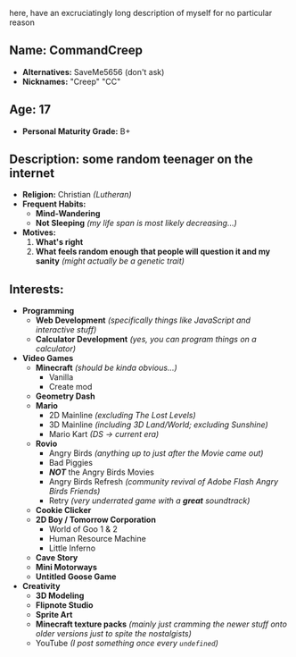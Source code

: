 here, have an excruciatingly long description of myself for no particular reason

## __Name:__ CommandCreep
  - **Alternatives:** SaveMe5656 (don't ask)
  - **Nicknames:** "Creep" "CC"
## __Age:__ 17
  - **Personal Maturity Grade:** B+
## __Description:__ some random teenager on the internet
  - **Religion:** Christian *(Lutheran)*
  - **Frequent Habits:**
    - __Mind-Wandering__
    - __Not Sleeping__ *(my life span is most likely decreasing...)*
  - **Motives:**
    1. __What's right__
    2. __What feels random enough that people will question it and my sanity__ *(might actually be a genetic trait)*
## __Interests:__
  - **Programming**
    - __Web Development__ *(specifically things like JavaScript and interactive stuff)*
    - __Calculator Development__ _(yes, you can program things on a calculator)_
  - **Video Games**
    - __Minecraft__ *(should be kinda obvious...)*
      - Vanilla
      - Create mod
    - __Geometry Dash__
    - __Mario__
      - 2D Mainline *(excluding The Lost Levels)*
      - 3D Mainline *(including 3D Land/World; excluding Sunshine)*
      - Mario Kart *(DS -> current era)*
    - __Rovio__
      - Angry Birds *(anything up to just after the Movie came out)*
      - Bad Piggies
      - __***NOT***__ the Angry Birds Movies
      - Angry Birds Refresh *(community revival of Adobe Flash Angry Birds Friends)*
      - Retry *(very underrated game with a __great__ soundtrack)*
    - __Cookie Clicker__
    - __2D Boy / Tomorrow Corporation__
      - World of Goo 1 & 2
      - Human Resource Machine
      - Little Inferno
    - __Cave Story__
    - __Mini Motorways__
    - __Untitled Goose Game__
  - **Creativity**
    - __3D Modeling__
    - __Flipnote Studio__
    - __Sprite Art__
    - __Minecraft texture packs__ *(mainly just cramming the newer stuff onto older versions just to spite the nostalgists)*
    - YouTube *(I post something once every `undefined`)*

